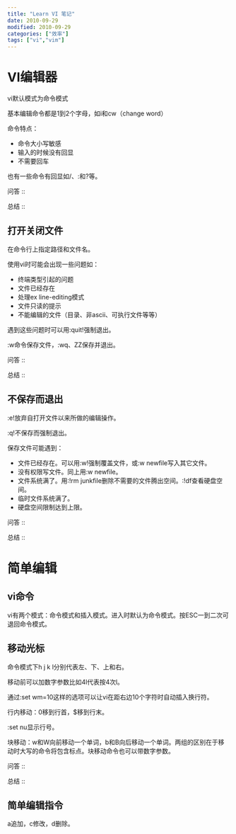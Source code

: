 ```yaml
---
title: "Learn VI 笔记"
date: 2010-09-29
modified: 2010-09-29
categories: ["效率"]
tags: ["vi","vim"]
---
```


# VI编辑器
vi默认模式为命令模式

基本编辑命令都是1到2个字母，如i和cw（change word）

命令特点：
 - 命令大小写敏感
 - 输入的时候没有回显
 - 不需要回车

也有一些命令有回显如/、:和?等。

问答 ::

总结 ::

## 打开关闭文件

在命令行上指定路径和文件名。

使用vi时可能会出现一些问题如：
 - 终端类型引起的问题
 - 文件已经存在
 - 处理ex line-editing模式
 - 文件只读的提示
 - 不能编辑的文件（目录、非ascii、可执行文件等等）

遇到这些问题时可以用:quit!强制退出。

:w命令保存文件，:wq、ZZ保存并退出。

问答 ::

总结 ::

## 不保存而退出
:e!放弃自打开文件以来所做的编辑操作。

:q!不保存而强制退出。

保存文件可能遇到：
 - 文件已经存在。可以用:w!强制覆盖文件，或:w newfile写入其它文件。
 - 没有权限写文件。同上用:w newfile。
 - 文件系统满了。用:!rm junkfile删除不需要的文件腾出空间。:!df查看硬盘空间。
 - 临时文件系统满了。
 - 硬盘空间限制达到上限。

问答 ::

总结 ::

# 简单编辑

## vi命令
vi有两个模式：命令模式和插入模式。进入时默认为命令模式。按ESC一到二次可退回命令模式。

## 移动光标
命令模式下h j k l分别代表左、下、上和右。

移动前可以加数字参数比如4l代表按4次l。

通过:set wm=10这样的选项可以让vi在距右边10个字符时自动插入换行符。

行内移动：0移到行首，$移到行末。

:set nu显示行号。

块移动：w和W向前移动一个单词，b和B向后移动一个单词。两组的区别在于移动时大写的命令将包含标点。块移动命令也可以带数字参数。

问答 ::

总结 ::

## 简单编辑指令
a追加，c修改，d删除。

